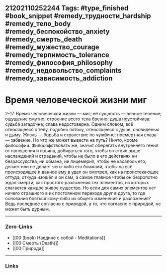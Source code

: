 21202110252244
Tags: #type_finished #book_snippet #remedy_трудности_hardship #remedy_тело_body #remedy_беспокойство_anxiety #remedy_смерть_death #remedy_мужество_courage #remedy_терпимость_tolerance #remedy_философия_philosophy #remedy_недовольство_complaints #remedy_зависимость_addiction
---
# Время человеческой жизни миг

 2-17. Время человеческой жизни — миг; её сущность — вечное течение; ощущение смутно; строение всего тела бренно; душа неустойчива; судьба загадочна; слава недостоверна. Одним словом, всё относящееся к телу, подобно потоку, относящееся к душе, сновиденью и дыму. Жизнь — борьба и странствие по чужбине; посмертная слава — забвение. Но что же может вывести на путь? Ничто, кроме философии. Философствовать же, значит оберегать внутреннего гения от поношения и изъяна, добиваться того, чтобы он стоял выше наслаждений и страданий, чтобы не было в его действиях ни безрассудства, ни обмана, ни лицемерия, чтобы не касалось его, делает или не делает чего-либо его ближний, чтобы на всё происходящее и данное ему в удел он смотрел, как на проистекающее оттуда, откуда изошёл и он сам, а самое главное  чтобы он безропотно ждал смерти, как простого разложения тех элементов, из которых слагается каждое живое существо. Но если для самих элементов нет ничего страшного в их постоянном переходе друг в друга, то где основания бояться кому-либо их общего изменения и разложения? Ведь последнее согласно с природой, а то, что согласно с природой, не может быть дурным.

---
### Zero-Links
- [[00 (book) Наедине с собой - Meditations]]
- [[00 Смерть (Death)]]
- [[00 Природа]]
---
### Links
